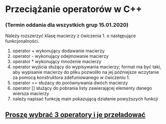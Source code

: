 # Przeciążanie operatorów w C++

### (Termin oddania dla wszystkich grup 15.01.2020)

Należy rozszerzyć klasę macierzy z ćwiczenia 1. o następujące funkcjonalności.
1. operator + wykonujący dodawanie macierzy
2. operator - wykonujący odejmowanie macierzy
3. operator * wykonujący mnożenie macierzy
4. operator wyjścia służący do wypisywania macierzy; format ma być taki, aby wypisanie macierzy do pliku pozwoliło na jej późniejsze wczytanie za pomocą konstruktora zdefuniowanego w ćwiczeniu 1.
5. operator == służacy do porównywania dwóch macierzy
6. operator [] służący do pobrania listy zawierającej elementy danego wiersza macierzy
7. należy napisać funkcję main pokazującą działanie powyższych funkcji


## [Proszę wybrać 3 operatory i je przeładować](https://docs.microsoft.com/pl-pl/cpp/cpp/operator-overloading?view=msvc-160)


